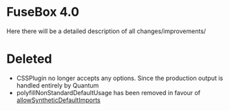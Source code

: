 # FuseBox 4.0

Here there will be a detailed description of all changes/improvements/

# Deleted

- CSSPlugin no longer accepts any options. Since the production output is
  handled entirely by Quantum
- polyfillNonStandardDefaultUsage has been removed in favour of
  [allowSyntheticDefaultImports](#allowSyntheticDefaultImports)
